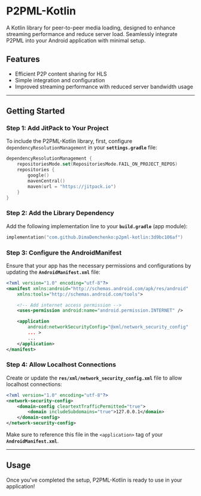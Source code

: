 # P2PML-Kotlin

A Kotlin library for peer-to-peer media loading, designed to enhance streaming performance and reduce server load. Seamlessly integrate P2PML into your Android application with minimal setup.

## Features
- Efficient P2P content sharing for HLS
- Simple integration and configuration
- Improved streaming performance with reduced server bandwidth usage

---

## Getting Started

### Step 1: Add JitPack to Your Project

To include the P2PML-Kotlin library, first, configure `dependencyResolutionManagement` in your **`settings.gradle`** file:

```kotlin
dependencyResolutionManagement {
    repositoriesMode.set(RepositoriesMode.FAIL_ON_PROJECT_REPOS)
    repositories {
        google()
        mavenCentral()
        maven(url = "https://jitpack.io")
    }
}
```

### Step 2: Add the Library Dependency

Add the following implementation line to your **`build.gradle`** (app module):

```kotlin
implementation("com.github.DimaDemchenko:p2pml-kotlin:3d9bc106af")
```

### Step 3: Configure the AndroidManifest

Ensure that your app has the necessary permissions and configurations by updating the **`AndroidManifest.xml`** file:

```xml
<?xml version="1.0" encoding="utf-8"?>
<manifest xmlns:android="http://schemas.android.com/apk/res/android"
    xmlns:tools="http://schemas.android.com/tools">

    <!-- Add internet access permission -->
    <uses-permission android:name="android.permission.INTERNET" />

    <application
        android:networkSecurityConfig="@xml/network_security_config"
        ... >
        ...
    </application>
</manifest>
```

### Step 4: Allow Localhost Connections

Create or update the **`res/xml/network_security_config.xml`** file to allow localhost connections:

```xml
<?xml version="1.0" encoding="utf-8"?>
<network-security-config>
    <domain-config cleartextTrafficPermitted="true">
        <domain includeSubdomains="true">127.0.0.1</domain>
    </domain-config>
</network-security-config>
```

Make sure to reference this file in the `<application>` tag of your **`AndroidManifest.xml`**.

---

## Usage

Once you've completed the setup, P2PML-Kotlin is ready to use in your application!


